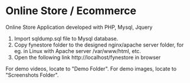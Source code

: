 # Online Store / Ecommerce
Online Store Application developed with PHP, Mysql, Jquery

1) Import sqldump.sql file to Mysql database.
2) Copy fynestore folder to the designed nginx/apache server folder, for eg. in Linux with Apache server /var/www/html, etc.
3) Open the following link http://localhost/fynestore in browser

For demo videos, locate to "Demo Folder".
For demo images, locate to "Screenshots Folder".
